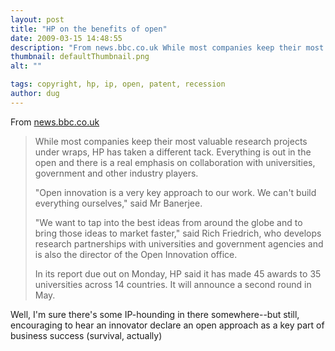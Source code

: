 ```yaml
---
layout: post
title: "HP on the benefits of open"
date: 2009-03-15 14:48:55
description: "From news.bbc.co.uk While most companies keep their most valuable research projects under wraps, HP has taken a different tack. Everything is out in the open and there is a real emphasis on collaboration with universities, government and other industry players&#8230;."
thumbnail: defaultThumbnail.png
alt: ""

tags: copyright, hp, ip, open, patent, recession
author: dug
---
```


<p>From <a href="http://news.bbc.co.uk/1/hi/technology/7943300.stm">news.bbc.co.uk</a></p>

<blockquote><p>While most companies keep their most valuable research projects under wraps, HP has taken a different tack. Everything is out in the open and there is a real emphasis on collaboration with universities, government and other industry players.</p>

<p>"Open innovation is a very key approach to our work. We can't build everything ourselves," said Mr Banerjee.</p>

<p>"We want to tap into the best ideas from around the globe and to bring those ideas to market faster," said Rich Friedrich, who develops research partnerships with universities and government agencies and is also the director of the Open Innovation office.</p>

<p>In its report due out on Monday, HP said it has made 45 awards to 35 universities across 14 countries. It will announce a second round in May. </p></blockquote>

<p>Well, I'm sure there's some IP-hounding in there somewhere--but still, encouraging to hear an innovator declare an open approach as a key part of business success (survival, actually)</p>
